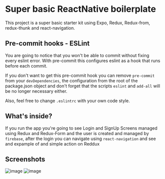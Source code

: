 # Super basic ReactNative boilerplate

This project is a super basic starter kit using Expo, Redux, Redux-from, redux-thunk and react-navigation.

## Pre-commit hooks - ESLint
You are going to notice that you won't be able to commit without fixing every eslint error.
With pre-commit this configures eslint as a hook that runs before each commit.

If you don't want to get this pre-commit hook you can remove `pre-commit` from your
`devDependencies`, the configuration from the root of the package.json object and don't
forget that the scripts `eslint` and `add-all` will be no longer necessary either.

Also, feel free to change `.eslintrc` with your own code style.

## What's inside?

If you run the app you're going to see Login and SignUp Screens managed using Redux and Redux-Form and the user is created and managed by `firebase`, after the login you can navigate using `react-navigation` and see and expample of and simple action on Reddux

## Screenshots
![image](https://user-images.githubusercontent.com/12762757/27049176-e1071b80-4f84-11e7-9517-cd4e619b9bac.png)
![image](https://user-images.githubusercontent.com/12762757/27049101-a6e1c496-4f84-11e7-88b6-f5b4087a884e.png)
